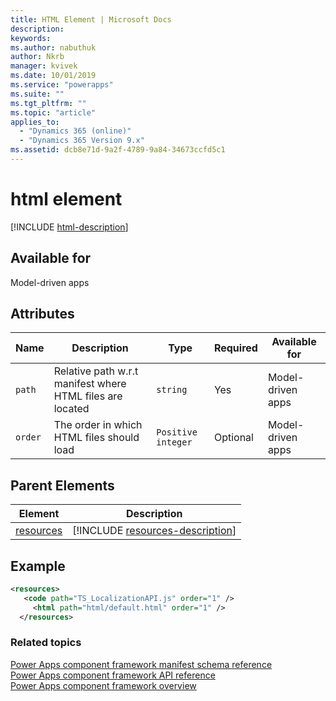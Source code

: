 ```yaml
---
title: HTML Element | Microsoft Docs
description: 
keywords:
ms.author: nabuthuk
author: Nkrb
manager: kvivek
ms.date: 10/01/2019
ms.service: "powerapps"
ms.suite: ""
ms.tgt_pltfrm: ""
ms.topic: "article"
applies_to: 
  - "Dynamics 365 (online)"
  - "Dynamics 365 Version 9.x"
ms.assetid: dcb8e71d-9a2f-4789-9a84-34673ccfd5c1
---
```


# html element

[!INCLUDE [html-description](includes/html-description.md)]

## Available for

Model-driven apps

## Attributes

|Name|Description|Type|Required|Available for|
|--|--|--|--|----------|
|`path`|Relative path w.r.t manifest where HTML files are located|`string`|Yes|Model-driven apps|
|`order`|The order in which HTML files should load|`Positive integer`|Optional|Model-driven apps|

## Parent Elements

|Element|Description|
|--|--|
|[resources](resources.md)|[!INCLUDE [resources-description](includes/resources-description.md)]|

## Example

```XML
<resources>
   <code path="TS_LocalizationAPI.js" order="1" />
	 <html path="html/default.html" order="1" />
  </resources>
```

### Related topics

[Power Apps component framework manifest schema reference](index.md)<br/>
[Power Apps component framework API reference](../reference/index.md)<br/>
[Power Apps component framework overview](../overview.md)
